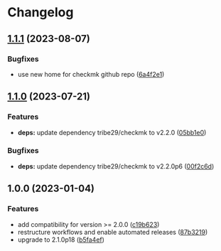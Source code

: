 # Changelog

## [1.1.1](https://github.com/rolehippie/cmkagent/compare/v1.1.0...v1.1.1) (2023-08-07)


### Bugfixes

* use new home for checkmk github repo ([6a4f2e1](https://github.com/rolehippie/cmkagent/commit/6a4f2e1139fd4ca470cb5ca5c9944fcd25bc368a))

## [1.1.0](https://github.com/rolehippie/cmkagent/compare/v1.0.0...v1.1.0) (2023-07-21)


### Features

* **deps:** update dependency tribe29/checkmk to v2.2.0 ([05bb1e0](https://github.com/rolehippie/cmkagent/commit/05bb1e0e40d98725ff7efd2908c9625dbf2dc5ae))


### Bugfixes

* **deps:** update dependency tribe29/checkmk to v2.2.0p6 ([00f2c6d](https://github.com/rolehippie/cmkagent/commit/00f2c6dcc748c03bf0a17b86f76e2effb38f7b3c))

## 1.0.0 (2023-01-04)


### Features

* add compatibility for version >= 2.0.0 ([c19b623](https://github.com/rolehippie/cmkagent/commit/c19b623c71cc2e0c38570cad5305a979c5d131df))
* restructure workflows and enable automated releases ([87b3219](https://github.com/rolehippie/cmkagent/commit/87b32199c28dc0dcb0edd108cdf5b52596318ba8))
* upgrade to 2.1.0p18 ([b5fa4ef](https://github.com/rolehippie/cmkagent/commit/b5fa4ef4d51b1ebeb2124db8da4e15fee466d82f))
